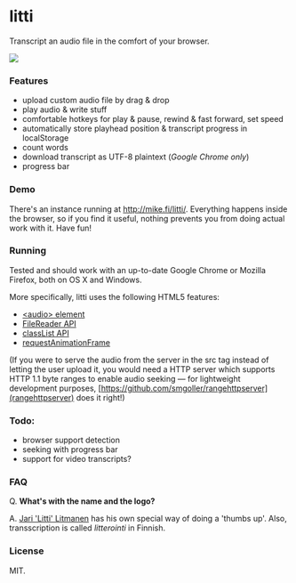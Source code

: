 litti
=====

Transcript an audio file in the comfort of your browser.

![](https://raw.github.com/mieky/litti/master/litti.png)

### Features

- upload custom audio file by drag & drop
- play audio & write stuff
- comfortable hotkeys for play & pause, rewind & fast forward, set speed
- automatically store playhead position & transcript progress in localStorage
- count words
- download transcript as UTF-8 plaintext (*Google Chrome only*)
- progress bar

### Demo

There's an instance running at http://mike.fi/litti/. Everything happens inside the browser, so if you find it useful, nothing prevents you from doing actual work with it. Have fun!

### Running

Tested and should work with an up-to-date Google Chrome or Mozilla Firefox, both on OS X and Windows.

More specifically, litti uses the following HTML5 features:

- [&lt;audio&gt; element](http://caniuse.com/audio)
- [FileReader API](http://caniuse.com/filereader)
- [classList API](http://caniuse.com/classlist)
- [requestAnimationFrame](http://caniuse.com/requestanimationframe)

(If you were to serve the audio from the server in the src tag instead of letting the user upload it, you would need a HTTP server which supports HTTP 1.1 byte ranges to enable audio seeking
&mdash; for lightweight development purposes, [https://github.com/smgoller/rangehttpserver](rangehttpserver) does it right!)

### Todo:

- browser support detection
- seeking with progress bar
- support for video transcripts?

### FAQ

Q. **What's with the name and the logo?**

A. [Jari 'Litti' Litmanen](https://en.wikipedia.org/wiki/Jari_Litmanen) has his own special way of doing a 'thumbs up'. Also, transscription is called *litterointi* in Finnish.

### License

MIT.
